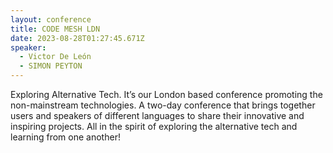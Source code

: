 ```yaml
---
layout: conference
title: CODE MESH LDN
date: 2023-08-28T01:27:45.671Z
speaker:
  - Victor De León
  - SIMON PEYTON
---
```

Exploring Alternative Tech. It’s our London based conference promoting the non-mainstream technologies. A two-day conference that brings together users and speakers of different languages to share their innovative and inspiring projects. All in the spirit of exploring the alternative tech and learning from one another!